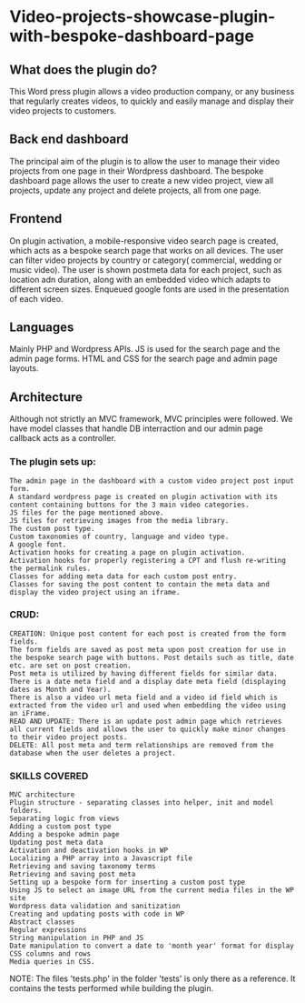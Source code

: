 # Video-projects-showcase-plugin-with-bespoke-dashboard-page

## What does the plugin do?
This Word press plugin allows a video production company, or any business that regularly creates videos, to quickly and easily manage and display their video projects to customers.

## Back end dashboard
The principal aim of the plugin is to allow the user to manage their video projects from one page in their Wordpress dashboard.
The bespoke dashboard page allows the user to create a new video project, view all projects, update any project and delete projects, all from one page.

## Frontend
On plugin activation, a mobile-responsive video search page is created, which acts as a bespoke search page that works on all devices.
The user can filter video projects by country or category( commercial, wedding or music video).
The user is shown postmeta data for each project, such as location adn duration, along with an embedded video which adapts to different screen sizes.
Enqueued google fonts are used in the presentation of each video.

## Languages
Mainly PHP and Wordpress APIs. 
JS is used for the search page and the admin page forms. 
HTML and CSS for the search page and admin page layouts.

## Architecture
Although not strictly an MVC framework, MVC principles were followed.
We have model classes that handle DB interraction and our admin page callback acts as a controller.

### The plugin sets up:

    The admin page in the dashboard with a custom video project post input form.
    A standard wordpress page is created on plugin activation with its content containing buttons for the 3 main video categories.
    JS files for the page mentioned above.
    JS files for retrieving images from the media library.
    The custom post type.
    Custom taxonomies of country, language and video type.
    A google font.
    Activation hooks for creating a page on plugin activation.
    Activation hooks for properly registering a CPT and flush re-writing the permalink rules.
    Classes for adding meta data for each custom post entry.
    Classes for saving the post content to contain the meta data and display the video project using an iframe.

### CRUD:

    CREATION: Unique post content for each post is created from the form fields.
    The form fields are saved as post meta upon post creation for use in the bespoke search page with buttons. Post details such as title, date etc. are set on post creation.
    Post meta is utilized by having different fields for similar data.  There is a date meta field and a display date meta field (displaying dates as Month and Year).
    There is also a video url meta field and a video id field which is extracted from the video url and used when embedding the video using an iFrame.
    READ AND UPDATE: There is an update post admin page which retrieves all current fields and allows the user to quickly make minor changes to their video project posts.
    DELETE: All post meta and term relationships are removed from the database when the user deletes a project.
    
### SKILLS COVERED

    MVC architecture
    Plugin structure - separating classes into helper, init and model folders.
    Separating logic from views 
    Adding a custom post type
    Adding a bespoke admin page
    Updating post meta data
    Activation and deactivation hooks in WP
    Localizing a PHP array into a Javascript file
    Retrieving and saving taxonomy terms
    Retrieving and saving post meta
    Setting up a bespoke form for inserting a custom post type
    Using JS to select an image URL from the current media files in the WP site
    Wordpress data validation and sanitization
    Creating and updating posts with code in WP
    Abstract classes
    Regular expressions
    String manipulation in PHP and JS
    Date manipulation to convert a date to 'month year' format for display
    CSS columns and rows
    Media queries in CSS.

NOTE: The files 'tests.php' in the folder 'tests' is only there as a reference. It contains the tests performed while building the plugin.
